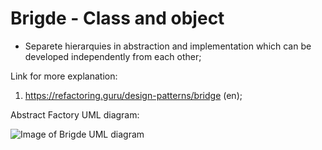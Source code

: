 # Brigde - Class and object
 - Separete hierarquies in abstraction and implementation which can be developed independently from each other;


Link for more explanation:
1. https://refactoring.guru/design-patterns/bridge (en);


Abstract Factory UML diagram:

![Image of Brigde UML diagram](https://github.com/RomeroGabriel/OOP-DesignPatterns/blob/master/Structural/Brigde/brigde_pattern_uml_diagram.png)

